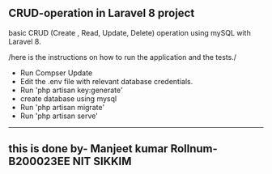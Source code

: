 
## CRUD-operation in Laravel 8 project 
basic CRUD (Create , Read, Update, Delete) operation using mySQL with Laravel 8. 

/here is the instructions on how to run the application and the tests./


- Run Compser Update
- Edit the .env file with relevant database credentials.
- Run 'php artisan key:generate'
- create database using mysql 
- Run 'php artisan migrate'
- Run 'php artisan serve'


-----------------------------------------------------------------------------------
this is done by-
 Manjeet kumar
 Rollnum-B200023EE
 NIT SIKKIM
----------------------------------------------------------------------------------
